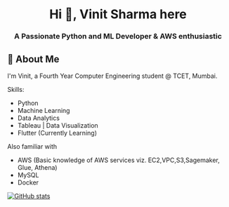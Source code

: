 <h1 align="center">Hi 👋, Vinit Sharma here</h1>
<h3 align="center">A Passionate Python and ML Developer & AWS enthusiastic</h3>

## 🚀 About Me
I'm Vinit, a Fourth Year Computer Engineering student @ TCET, Mumbai.


Skills:  
- Python 
- Machine Learning 
- Data Analytics
- Tableau | Data Visualization
- Flutter (Currently Learning)

Also familiar with  
- AWS (Basic knowledge of AWS services viz. EC2,VPC,S3,Sagemaker, Glue, Athena)
- MySQL
- Docker




[![GitHub stats](https://github-readme-stats.vercel.app/api?username=sVinit108&theme=merko&show_icons=true)](https://github.com/sVinit108)


<!--
**sVinit108/sVinit108** is a ✨ _special_ ✨ repository because its `README.md` (this file) appears on your GitHub profile.

Here are some ideas to get you started:

- 🔭 I’m currently working on ...
- 🌱 I’m currently learning ...
- 👯 I’m looking to collaborate on ...
- 🤔 I’m looking for help with ...
- 💬 Ask me about ...
- 📫 How to reach me: ...
- 😄 Pronouns: ...
- ⚡ Fun fact: ...
-->

